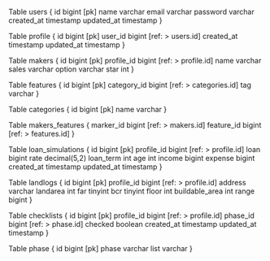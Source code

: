 Table users {
  id bigint [pk]
  name varchar
  email varchar
  password varchar
  created_at timestamp
  updated_at timestamp
}

Table profile {
  id bigint [pk]
  user_id bigint [ref: > users.id]
  created_at timestamp
  updated_at timestamp
}

Table makers {
  id bigint [pk]
  profile_id bigint [ref: > profile.id]
  name varchar
  sales varchar
  option varchar
  star int
}

Table features {
  id bigint [pk]
  category_id bigint [ref: > categories.id]
  tag varchar
}

Table categories {
  id bigint [pk]
  name varchar
}

Table makers_features {
  marker_id bigint [ref: > makers.id]
  feature_id bigint [ref: > features.id]
}

Table loan_simulations {
  id bigint [pk]
  profile_id bigint [ref: > profile.id]
  loan bigint
  rate decimal(5,2)
  loan_term int
  age int
  income bigint
  expense bigint
  created_at timestamp
  updated_at timestamp
}


Table landlogs {
  id bigint [pk]
  profile_id bigint [ref: > profile.id]
  address varchar
  landarea int
  far tinyint
  bcr tinyint
  floor int
  buildable_area int
  range bigint
}

Table checklists {
  id bigint [pk]
  profile_id bigint [ref: > profile.id]
  phase_id bigint [ref: > phase.id] 
  checked  boolean 
  created_at timestamp
  updated_at timestamp
}

Table phase {
  id bigint [pk] 
  phase varchar
  list varchar
}